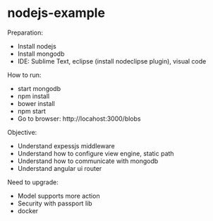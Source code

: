 # nodejs-example

Preparation:
 - Install nodejs
 - Install mongodb
 - IDE: Sublime Text, eclipse (install nodeclipse plugin), visual code
 
How to run:
 - start mongodb
 - npm install
 - bower install
 - npm start
 - Go to browser: http://locahost:3000/blobs
 
Objective:
 - Understand expessjs middleware
 - Understand how to configure view engine, static path
 - Understand how to communicate with mongodb
 - Understand angular ui router
 
Need to upgrade:
 - Model supports more action
 - Security with passport lib
 - docker
